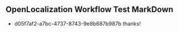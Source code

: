 ## OpenLocalization Workflow Test MarkDown
* d05f7af2-a7bc-4737-8743-9e8b687b987b 
thanks!<!--HONumber=Mar16_HO2-->
